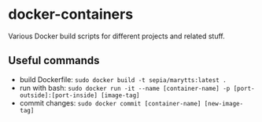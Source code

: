 # docker-containers

Various Docker build scripts for different projects and related stuff.

## Useful commands

- build Dockerfile: `sudo docker build -t sepia/marytts:latest .`
- run with bash: `sudo docker run -it --name [container-name] -p [port-outside]:[port-inside] [image-tag]`
- commit changes: `sudo docker commit [container-name] [new-image-tag]`
